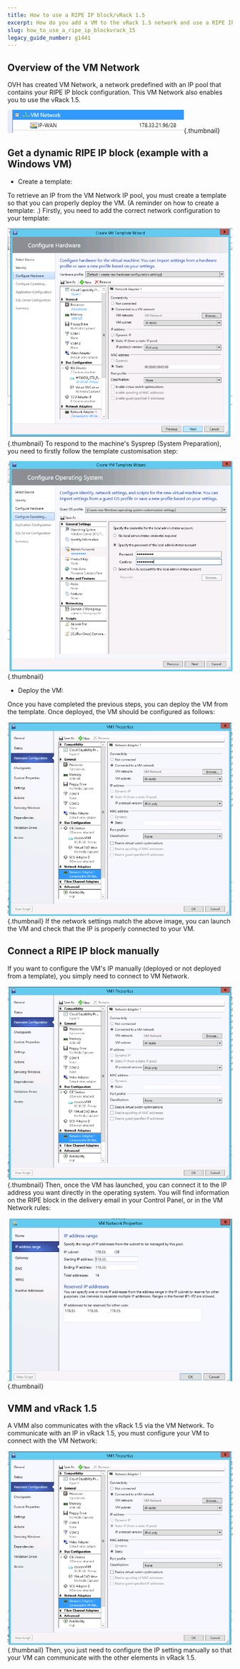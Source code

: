 ```yaml
---
title: How to use a RIPE IP block/vRack 1.5
excerpt: How do you add a VM to the vRack 1.5 network and use a RIPE IP Block?
slug: how_to_use_a_ripe_ip_blockvrack_15
legacy_guide_number: g1441
---
```



## Overview of the VM Network
OVH has created VM Network, a network predefined with an IP pool that contains your RIPE IP block configuration.
This VM Network also enables you to use the vRack 1.5.

![](images/img_1984.jpg){.thumbnail}


## Get a dynamic RIPE IP block (example with a Windows VM)

- Create a template:

To retrieve an IP from the VM Network IP pool, you must create a template so that you can properly deploy the VM. (A reminder on how to create a template: []({legacy}1436).)
Firstly, you need to add the correct network configuration to your template:

![](images/img_1985.jpg){.thumbnail}
To respond to the machine's Sysprep (System Preparation), you need to firstly follow the template customisation step:

![](images/img_1986.jpg){.thumbnail}

- Deploy the VM:

Once you have completed the previous steps, you can deploy the VM from the template.
Once deployed, the VM should be configured as follows:

![](images/img_1989.jpg){.thumbnail}
If the network settings match the above image, you can launch the VM and check that the IP is properly connected to your VM.


## Connect a RIPE IP block manually
If you want to configure the VM's IP manually (deployed or not deployed from a template), you simply need to connect to VM Network.

![](images/img_1989.jpg){.thumbnail}
Then, once the VM has launched, you can connect it to the IP address you want directly in the operating system.
You will find information on the RIPE block in the delivery email in your Control Panel, or in the VM Network rules:

![](images/img_1990.jpg){.thumbnail}


## VMM and vRack 1.5
A VMM also communicates with the vRack 1.5 via the VM Network.
To communicate with an IP in vRack 1.5, you must configure your VM to connect with the VM Network:

![](images/img_1989.jpg){.thumbnail}
Then, you just need to configure the IP setting manually so that your VM can communicate with the other elements in vRack 1.5.

